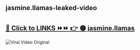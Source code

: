 
 ## jasmine.llamas-leaked-video 

# <h2><a href="https://clipsfans.com/jasmine.llamas&ref=git">🔗 Click to LINKS ⏩⏩ 👉 🟢 jasmine.llamas </a></h2>

<a href="https://clipsfans.com/jasmine.llamas&ref=git" rel="nofollow" data-target="animated-image.originalLink"><img src="https://i.ibb.co.com/xMMVF88/686577567.gif" alt="Viral Video Original" style="max-width: 100%; display: inline-block;" data-target="animated-image.originalImage"></a>
